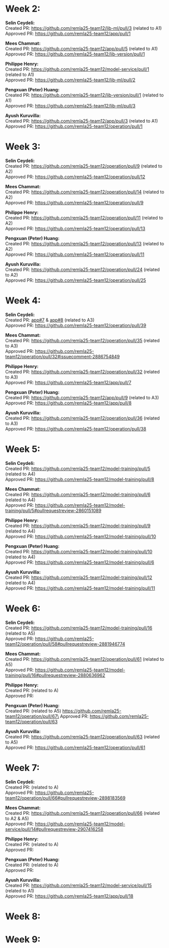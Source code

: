 # Week 2:

**Selin Ceydeli:** \
Created PR: https://github.com/remla25-team12/lib-ml/pull/3 (related to A1) \
Approved PR: https://github.com/remla25-team12/app/pull/1

**Mees Chammat:**\
Created PR: https://github.com/remla25-team12/app/pull/5 (related to A1) \
Approved PR: https://github.com/remla25-team12/lib-version/pull/1

**Philippe Henry:**\
Created PR: https://github.com/remla25-team12/model-service/pull/1 (related to A1) \
Approved PR: https://github.com/remla25-team12/lib-ml/pull/2

**Pengxuan (Peter) Huang:**\
Created PR: https://github.com/remla25-team12/lib-version/pull/1 (related to A1) \
Approved PR: https://github.com/remla25-team12/lib-ml/pull/3

**Ayush Kuruvilla:**\
Created PR: https://github.com/remla25-team12/app/pull/3 (related to A1) \
Approved PR: https://github.com/remla25-team12/operation/pull/1

# Week 3:

**Selin Ceydeli:** \
Created PR: https://github.com/remla25-team12/operation/pull/9 (related to A2) \
Approved PR: https://github.com/remla25-team12/operation/pull/12

**Mees Chammat:**\
Created PR: https://github.com/remla25-team12/operation/pull/14 (related to A2) \
Approved PR: https://github.com/remla25-team12/operation/pull/9

**Philippe Henry:**\
Created PR: https://github.com/remla25-team12/operation/pull/11 (related to A2) \
Approved PR: https://github.com/remla25-team12/operation/pull/13

**Pengxuan (Peter) Huang:**\
Created PR: https://github.com/remla25-team12/operation/pull/13 (related to A2) \
Approved PR: https://github.com/remla25-team12/operation/pull/11

**Ayush Kuruvilla:**\
Created PR: https://github.com/remla25-team12/operation/pull/24 (related to A2) \
Approved PR: https://github.com/remla25-team12/operation/pull/25

# Week 4:

**Selin Ceydeli:** \
Created PR: [app#7](https://github.com/remla25-team12/app/pull/7) & [app#8](https://github.com/remla25-team12/app/pull/8) (related to A3) \
Approved PR: https://github.com/remla25-team12/operation/pull/39

**Mees Chammat:**\
Created PR: https://github.com/remla25-team12/operation/pull/35 (related to A3) \
Approved PR: https://github.com/remla25-team12/operation/pull/32#issuecomment-2886754849

**Philippe Henry:**\
Created PR: https://github.com/remla25-team12/operation/pull/32 (related to A3) \
Approved PR: https://github.com/remla25-team12/app/pull/7 

**Pengxuan (Peter) Huang:**\
Created PR: https://github.com/remla25-team12/app/pull/9 (related to A3) \
Approved PR: https://github.com/remla25-team12/app/pull/8

**Ayush Kuruvilla:**\
Created PR: https://github.com/remla25-team12/operation/pull/36 (related to A3) \
Approved PR: https://github.com/remla25-team12/operation/pull/38

# Week 5:

**Selin Ceydeli:** \
Created PR: https://github.com/remla25-team12/model-training/pull/5 (related to A4) \
Approved PR: https://github.com/remla25-team12/model-training/pull/8 

**Mees Chammat:**\
Created PR: https://github.com/remla25-team12/model-training/pull/6 (related to A4) \
Approved PR: https://github.com/remla25-team12/model-training/pull/5#pullrequestreview-2860151089

**Philippe Henry:**\
Created PR: https://github.com/remla25-team12/model-training/pull/9 (related to A4) \
Approved PR: https://github.com/remla25-team12/model-training/pull/10

**Pengxuan (Peter) Huang:**\
Created PR: https://github.com/remla25-team12/model-training/pull/10 (related to A4) \
Approved PR: https://github.com/remla25-team12/model-training/pull/6

**Ayush Kuruvilla:**\
Created PR: https://github.com/remla25-team12/model-training/pull/12 (related to A4) \
Approved PR: https://github.com/remla25-team12/model-training/pull/11


# Week 6:

**Selin Ceydeli:** \
Created PR: https://github.com/remla25-team12/model-training/pull/16 (related to A5) \
Approved PR: https://github.com/remla25-team12/operation/pull/58#pullrequestreview-2881946774

**Mees Chammat:**\
Created PR: https://github.com/remla25-team12/operation/pull/61 (related to A5) \
Approved PR: https://github.com/remla25-team12/model-training/pull/16#pullrequestreview-2880636962

**Philippe Henry:**\
Created PR: (related to A) \
Approved PR: 

**Pengxuan (Peter) Huang:**\
Created PR: (related to A5) https://github.com/remla25-team12/operation/pull/67\
Approved PR: https://github.com/remla25-team12/operation/pull/63

**Ayush Kuruvilla:**\
Created PR: https://github.com/remla25-team12/operation/pull/63 (related to A5) \
Approved PR: https://github.com/remla25-team12/operation/pull/61

# Week 7:
**Selin Ceydeli:** \
Created PR: (related to A) \
Approved PR: https://github.com/remla25-team12/operation/pull/66#pullrequestreview-2898183569 

**Mees Chammat:**\
Created PR: https://github.com/remla25-team12/operation/pull/66 (related to A2 & A5) \
Approved PR: https://github.com/remla25-team12/model-service/pull/14#pullrequestreview-2907416258

**Philippe Henry:**\
Created PR: (related to A) \
Approved PR: 

**Pengxuan (Peter) Huang:**\
Created PR: (related to A) \
Approved PR: 

**Ayush Kuruvilla:**\
Created PR: https://github.com/remla25-team12/model-service/pull/15 (related to A1) \
Approved PR: https://github.com/remla25-team12/app/pull/18

# Week 8:

# Week 9:
